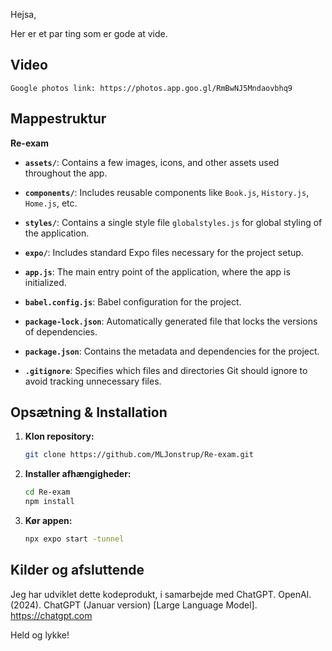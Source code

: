 Hejsa,

Her er et par ting som er gode at vide. 

## Video
    Google photos link: https://photos.app.goo.gl/RmBwNJ5Mndaovbhq9

## Mappestruktur
**Re-exam**

- **`assets/`**: Contains a few images, icons, and other assets used throughout the app.
- **`components/`**: Includes reusable components like `Book.js`, `History.js`, `Home.js`, etc.
- **`styles/`**: Contains a single style file `globalstyles.js` for global styling of the application.

- **`expo/`**: Includes standard Expo files necessary for the project setup.
- **`app.js`**: The main entry point of the application, where the app is initialized.
- **`babel.config.js`**: Babel configuration for the project.
- **`package-lock.json`**: Automatically generated file that locks the versions of dependencies.
- **`package.json`**: Contains the metadata and dependencies for the project.

- **`.gitignore`**: Specifies which files and directories Git should ignore to avoid tracking unnecessary files.

## Opsætning & Installation

1. **Klon repository:**
   ```bash
   git clone https://github.com/MLJonstrup/Re-exam.git 
   ```

2. **Installer afhængigheder:**
   ```bash
   cd Re-exam
   npm install
   ```

4. **Kør appen:**
   ```bash
   npx expo start -tunnel
   ```

## Kilder og afsluttende
Jeg har udviklet dette kodeprodukt, i samarbejde med ChatGPT.
OpenAI. (2024). ChatGPT (Januar version) [Large Language Model]. https://chatgpt.com

Held og lykke!